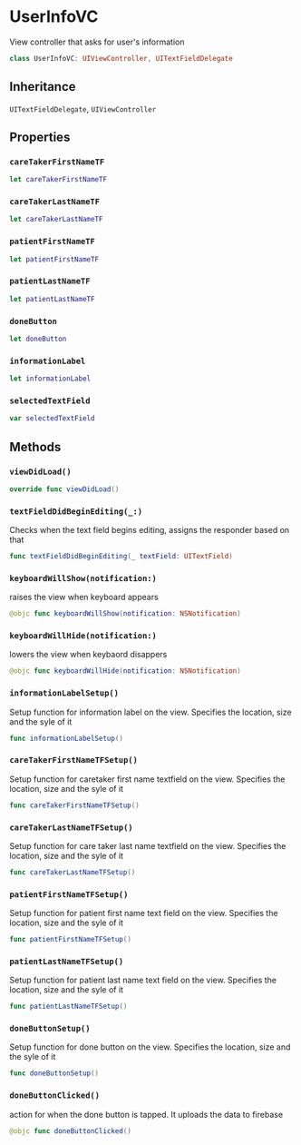 # UserInfoVC

View controller that asks for user's information

``` swift
class UserInfoVC: UIViewController, UITextFieldDelegate
```

## Inheritance

`UITextFieldDelegate`, `UIViewController`

## Properties

### `careTakerFirstNameTF`

``` swift
let careTakerFirstNameTF
```

### `careTakerLastNameTF`

``` swift
let careTakerLastNameTF
```

### `patientFirstNameTF`

``` swift
let patientFirstNameTF
```

### `patientLastNameTF`

``` swift
let patientLastNameTF
```

### `doneButton`

``` swift
let doneButton
```

### `informationLabel`

``` swift
let informationLabel
```

### `selectedTextField`

``` swift
var selectedTextField
```

## Methods

### `viewDidLoad()`

``` swift
override func viewDidLoad()
```

### `textFieldDidBeginEditing(_:)`

Checks when the text field begins editing, assigns the responder based on that

``` swift
func textFieldDidBeginEditing(_ textField: UITextField)
```

### `keyboardWillShow(notification:)`

raises the view when keyboard appears

``` swift
@objc func keyboardWillShow(notification: NSNotification)
```

### `keyboardWillHide(notification:)`

lowers the view when keybaord disappers

``` swift
@objc func keyboardWillHide(notification: NSNotification)
```

### `informationLabelSetup()`

Setup function for  information label on the view. Specifies the location, size and the syle of it

``` swift
func informationLabelSetup()
```

### `careTakerFirstNameTFSetup()`

Setup function for  caretaker first name textfield on the view. Specifies the location, size and the syle of it

``` swift
func careTakerFirstNameTFSetup()
```

### `careTakerLastNameTFSetup()`

Setup function for  care taker last name textfield on the view. Specifies the location, size and the syle of it

``` swift
func careTakerLastNameTFSetup()
```

### `patientFirstNameTFSetup()`

Setup function for  patient first name text field on the view. Specifies the location, size and the syle of it

``` swift
func patientFirstNameTFSetup()
```

### `patientLastNameTFSetup()`

Setup function for  patient last name text field on the view. Specifies the location, size and the syle of it

``` swift
func patientLastNameTFSetup()
```

### `doneButtonSetup()`

Setup function for  done button on the view. Specifies the location, size and the syle of it

``` swift
func doneButtonSetup()
```

### `doneButtonClicked()`

action for when the done button is tapped. It uploads the data to firebase

``` swift
@objc func doneButtonClicked()
```
